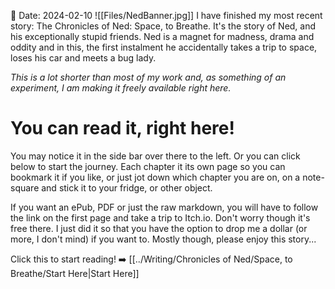 📅 Date: 2024-02-10
![[Files/NedBanner.jpg]]
I have finished my most recent story: The Chronicles of Ned: Space, to Breathe. It's the story of Ned, and his exceptionally stupid friends. Ned is a magnet for madness, drama and oddity and in this, the first instalment he accidentally takes a trip to space, loses his car and meets a bug lady. 

*This is a lot shorter than most of my work and, as something of an experiment, I am making it freely available right here.* 
# You can read it, right here! 
You may notice it in the side bar over there to the left. Or you can click below to start the journey. Each chapter it its own page so you can bookmark it if you like, or just jot down which chapter you are on, on a note-square and stick it to your fridge, or other object. 

If you want an ePub, PDF or just the raw markdown, you will have to follow the link on the first page and take a trip to Itch.io. Don't worry though it's free there. I just did it so that you have the option to drop me a dollar (or more, I don't mind) if you want to. Mostly though, please enjoy this story...

Click this to start reading! ➡️ [[../Writing/Chronicles of Ned/Space, to Breathe/Start Here|Start Here]]